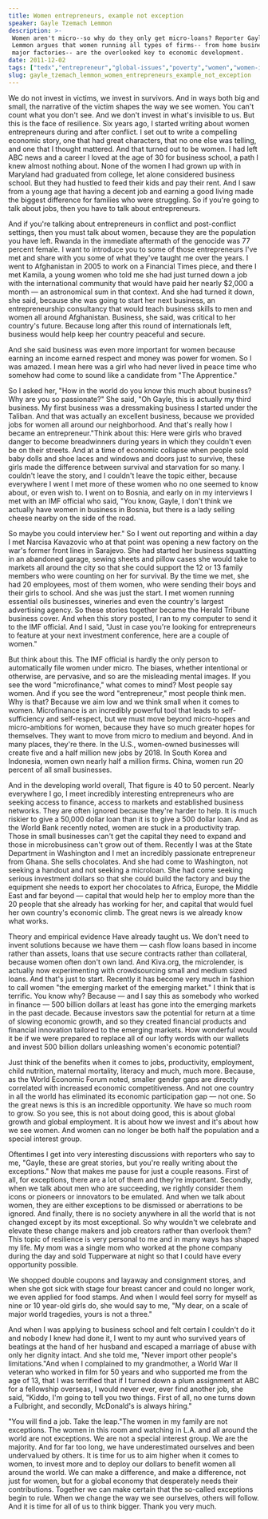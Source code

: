 ```yaml
---
title: Women entrepreneurs, example not exception
speaker: Gayle Tzemach Lemmon
description: >-
 Women aren't micro--so why do they only get micro-loans? Reporter Gayle Tzemach
 Lemmon argues that women running all types of firms-- from home businesses to
 major factories-- are the overlooked key to economic development.
date: 2011-12-02
tags: ["tedx","entrepreneur","global-issues","poverty","women","women-in-business"]
slug: gayle_tzemach_lemmon_women_entrepreneurs_example_not_exception
---
```


We do not invest in victims, we invest in survivors. And in ways both big and small, the
narrative of the victim shapes the way we see women. You can't count what you don't see.
And we don't invest in what's invisible to us. But this is the face of resilience. Six
years ago, I started writing about women entrepreneurs during and after conflict. I set
out to write a compelling economic story, one that had great characters, that no one else
was telling, and one that I thought mattered. And that turned out to be women. I had left
ABC news and a career I loved at the age of 30 for business school, a path I knew almost
nothing about. None of the women I had grown up with in Maryland had graduated from
college, let alone considered business school. But they had hustled to feed their kids and
pay their rent. And I saw from a young age that having a decent job and earning a good
living made the biggest difference for families who were struggling. So if you're going to
talk about jobs, then you have to talk about entrepreneurs.

And if you're talking about entrepreneurs in conflict and post-conflict settings, then you
must talk about women, because they are the population you have left. Rwanda in the
immediate aftermath of the genocide was 77 percent female. I want to introduce you to some
of those entrepreneurs I've met and share with you some of what they've taught me over the
years. I went to Afghanistan in 2005 to work on a Financial Times piece, and there I met
Kamila, a young women who told me she had just turned down a job with the international
community that would have paid her nearly $2,000 a month — an astronomical sum in that
context. And she had turned it down, she said, because she was going to start her next
business, an entrepreneurship consultancy that would teach business skills to men and
women all around Afghanistan. Business, she said, was critical to her country's future.
Because long after this round of internationals left, business would help keep her country
peaceful and secure.

And she said business was even more important for women because earning an income earned
respect and money was power for women. So I was amazed. I mean here was a girl who had
never lived in peace time who somehow had come to sound like a candidate from "The
Apprentice." 

So I asked her, "How in the world do you know this much about business? Why are you so
passionate?" She said, "Oh Gayle, this is actually my third business. My first business
was a dressmaking business I started under the Taliban. And that was actually an excellent
business, because we provided jobs for women all around our neighborhood. And that's
really how I became an entrepreneur."Think about this: Here were girls who braved danger
to become breadwinners during years in which they couldn't even be on their streets. And
at a time of economic collapse when people sold baby dolls and shoe laces and windows and
doors just to survive, these girls made the difference between survival and starvation for
so many. I couldn't leave the story, and I couldn't leave the topic either, because
everywhere I went I met more of these women who no one seemed to know about, or even wish
to. I went on to Bosnia, and early on in my interviews I met with an IMF official who said,
"You know, Gayle, I don't think we actually have women in business in Bosnia, but there is
a lady selling cheese nearby on the side of the road.

So maybe you could interview her." So I went out reporting and within a day I met Narcisa
Kavazovic who at that point was opening a new factory on the war's former front lines in
Sarajevo. She had started her business squatting in an abandoned garage, sewing sheets and
pillow cases she would take to markets all around the city so that she could support the
12 or 13 family members who were counting on her for survival. By the time we met, she had
20 employees, most of them women, who were sending their boys and their girls to school.
And she was just the start. I met women running essential oils businesses, wineries and
even the country's largest advertising agency. So these stories together became the Herald
Tribune business cover. And when this story posted, I ran to my computer to send it to the
IMF official. And I said, "Just in case you're looking for entrepreneurs to feature at
your next investment conference, here are a couple of women."

But think about this. The IMF official is hardly the only person to automatically file
women under micro. The biases, whether intentional or otherwise, are pervasive, and so are
the misleading mental images. If you see the word "microfinance," what comes to mind? Most
people say women. And if you see the word "entrepreneur," most people think men. Why is
that? Because we aim low and we think small when it comes to women. Microfinance is an
incredibly powerful tool that leads to self-sufficiency and self-respect, but we must move
beyond micro-hopes and micro-ambitions for women, because they have so much greater hopes
for themselves. They want to move from micro to medium and beyond. And in many places,
they're there. In the U.S., women-owned businesses will create five and a half million new
jobs by 2018. In South Korea and Indonesia, women own nearly half a million firms. China,
women run 20 percent of all small businesses.

And in the developing world overall, That figure is 40 to 50 percent. Nearly everywhere I
go, I meet incredibly interesting entrepreneurs who are seeking access to finance, access
to markets and established business networks. They are often ignored because they're
harder to help. It is much riskier to give a 50,000 dollar loan than it is to give a 500
dollar loan. And as the World Bank recently noted, women are stuck in a productivity trap.
Those in small businesses can't get the capital they need to expand and those in
microbusiness can't grow out of them. Recently I was at the State Department in Washington
and I met an incredibly passionate entrepreneur from Ghana. She sells chocolates. And she
had come to Washington, not seeking a handout and not seeking a microloan. She had come
seeking serious investment dollars so that she could build the factory and buy the
equipment she needs to export her chocolates to Africa, Europe, the Middle East and far
beyond — capital that would help her to employ more than the 20 people that she already
has working for her, and capital that would fuel her own country's economic climb. The
great news is we already know what works.

Theory and empirical evidence Have already taught us. We don't need to invent solutions
because we have them — cash flow loans based in income rather than assets, loans that use
secure contracts rather than collateral, because women often don't own land. And Kiva.org,
the microlender, is actually now experimenting with crowdsourcing small and medium sized
loans. And that's just to start. Recently it has become very much in fashion to call women
"the emerging market of the emerging market." I think that is terrific. You know why?
Because — and I say this as somebody who worked in finance — 500 billion dollars at least
has gone into the emerging markets in the past decade. Because investors saw the potential
for return at a time of slowing economic growth, and so they created financial products
and financial innovation tailored to the emerging markets. How wonderful would it be if we
were prepared to replace all of our lofty words with our wallets and invest 500 billion
dollars unleashing women's economic potential?

Just think of the benefits when it comes to jobs, productivity, employment, child
nutrition, maternal mortality, literacy and much, much more. Because, as the World
Economic Forum noted, smaller gender gaps are directly correlated with increased economic
competitiveness. And not one country in all the world has eliminated its economic
participation gap — not one. So the great news is this is an incredible opportunity. We
have so much room to grow. So you see, this is not about doing good, this is about global
growth and global employment. It is about how we invest and it's about how we see women.
And women can no longer be both half the population and a special interest
group.

Oftentimes I get into very interesting discussions with reporters who say to me, "Gayle,
these are great stories, but you're really writing about the exceptions." Now that makes
me pause for just a couple reasons. First of all, for exceptions, there are a lot of them
and they're important. Secondly, when we talk about men who are succeeding, we rightly
consider them icons or pioneers or innovators to be emulated. And when we talk about
women, they are either exceptions to be dismissed or aberrations to be ignored. And
finally, there is no society anywhere in all the world that is not changed except by its
most exceptional. So why wouldn't we celebrate and elevate these change makers and job
creators rather than overlook them? This topic of resilience is very personal to me and in
many ways has shaped my life. My mom was a single mom who worked at the phone company
during the day and sold Tupperware at night so that I could have every opportunity
possible.

We shopped double coupons and layaway and consignment stores, and when she got sick with
stage four breast cancer and could no longer work, we even applied for food stamps. And
when I would feel sorry for myself as nine or 10 year-old girls do, she would say to me,
"My dear, on a scale of major world tragedies, yours is not a three."

And when I was applying to business school and felt certain I couldn't do it and nobody I
knew had done it, I went to my aunt who survived years of beatings at the hand of her
husband and escaped a marriage of abuse with only her dignity intact. And she told me,
"Never import other people's limitations."And when I complained to my grandmother, a World
War II veteran who worked in film for 50 years and who supported me from the age of 13,
that I was terrified that if I turned down a plum assignment at ABC for a fellowship
overseas, I would never ever, ever find another job, she said, "Kiddo, I'm going to tell
you two things. First of all, no one turns down a Fulbright, and secondly, McDonald's is
always hiring." 

"You will find a job. Take the leap."The women in my family are not exceptions. The women
in this room and watching in L.A. and all around the world are not exceptions. We are not
a special interest group. We are the majority. And for far too long, we have
underestimated ourselves and been undervalued by others. It is time for us to aim higher
when it comes to women, to invest more and to deploy our dollars to benefit women all
around the world. We can make a difference, and make a difference, not just for women, but
for a global economy that desperately needs their contributions. Together we can make
certain that the so-called exceptions begin to rule. When we change the way we see
ourselves, others will follow. And it is time for all of us to think bigger. Thank you very
much.

<!--
ad_duration=3.33
comment_count=69
event="TEDxWomen 2011"
external_start_time=0
intro_duration=11.82
is_subtitle_required="False"
is_talk_featured="True"
language="en"
language_swap="False"
native_language="en"
number_of_related_talks=6
number_of_speakers=1
number_of_subtitled_videos=32
number_of_tags=6
number_of_talk_download_languages=33
number_of_talk_more_resources=0
number_of_talk_recommendations=0
number_of_talks_take_actions=0
post_ad_duration=0.83
published_timestamp="2012-01-27 16:06:45"
recording_date="2011-12-02"
speaker_description="Reporter"
speaker_is_published=1
speaker_name="Gayle Tzemach Lemmon"
talk_name="Women entrepreneurs, example not exception"
talks_tags=["tedx","entrepreneur","global-issues","poverty","women","women-in-business"]
url_photo_speaker="https://pe.tedcdn.com/images/ted/219f98afe3131a384fa70fc4f3d8a0b54d6d97cd_254x191.jpg"
url_photo_talk="https://s3.amazonaws.com/talkstar-photos/uploads/a33fd31a-ba89-4bbe-a0bb-850a233b1236/GayleLemmon_2011X-stageshot.jpg"
url_webpage="https://www.ted.com/talks/gayle_tzemach_lemmon_women_entrepreneurs_example_not_exception"
video_type_name="TED Stage Talk"
-->
